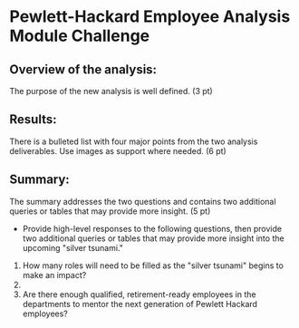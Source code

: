 # Pewlett-Hackard Employee Analysis Module Challenge

## Overview of the analysis:

The purpose of the new analysis is well defined. (3 pt)

## Results:

There is a bulleted list with four major points from the two analysis deliverables.  Use images as support where needed. (6 pt)

## Summary:

The summary addresses the two questions and contains two additional queries or tables that may provide more insight. (5 pt)

- Provide high-level responses to the following questions, then provide two additional queries or tables that may provide more insight into the upcoming "silver tsunami."

1. How many roles will need to be filled as the "silver tsunami" begins to make an impact?
2. 
3. Are there enough qualified, retirement-ready employees in the departments to mentor the next generation of Pewlett Hackard employees?


